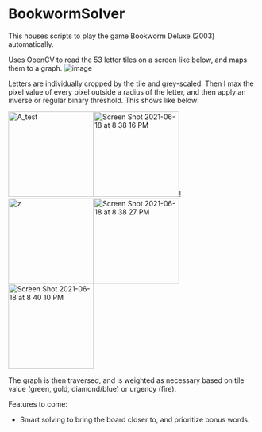 # BookwormSolver
This houses scripts to play the game Bookworm Deluxe (2003) automatically.

Uses OpenCV to read the 53 letter tiles on a screen like below, and maps them to a graph.
![image](https://user-images.githubusercontent.com/61003769/121995121-519e9f00-cd5b-11eb-9c4f-131aa4e1aafc.png)

Letters are individually cropped by the tile and grey-scaled. Then I max the pixel value of every pixel outside a radius of the letter, and then apply an inverse or regular binary threshold. This shows like below:

<img width="172" alt="A_test" src="https://user-images.githubusercontent.com/61003769/122630021-be74aa80-d075-11eb-8574-6ffa00237cdd.png"><img width="172" alt="Screen Shot 2021-06-18 at 8 38 16 PM" src="https://user-images.githubusercontent.com/61003769/122630012-b157bb80-d075-11eb-8036-5c1444404424.png">!<img width="172" alt="z" src="https://user-images.githubusercontent.com/61003769/122630239-398a9080-d077-11eb-896e-0327ff18af3b.png"><img width="172" alt="Screen Shot 2021-06-18 at 8 38 27 PM" src="https://user-images.githubusercontent.com/61003769/122630014-b583d900-d075-11eb-94b9-ab22820afc16.png"><img width="172" alt="Screen Shot 2021-06-18 at 8 40 10 PM" src="https://user-images.githubusercontent.com/61003769/122630019-b9aff680-d075-11eb-9c61-033d267f51b0.png">


The graph is then traversed, and is weighted as necessary based on tile value (green, gold, diamond/blue) or urgency (fire).

Features to come:
- Smart solving to bring the board closer to, and prioritize bonus words.
